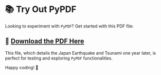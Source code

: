 # 📚 Try Out PyPDF

Looking to experiment with `PyPDF`? Get started with this PDF file:

## 📄 [Download the PDF Here](https://www.redcross.org/content/dam/redcross/atg/PDF_s/Chapters/Seattle/JapanEarthquakeTsunami_OneYear.pdf)

This file, which details the Japan Earthquake and Tsunami one year later, is perfect for testing and exploring `PyPDF` functionalities.

Happy coding! 🚀
